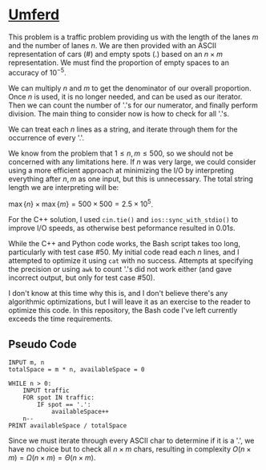 # [Umferd](https://open.kattis.com/problems/umferd)

This problem is a traffic problem providing us with the length of the lanes $m$ and the number of lanes $n$. We are then provided with an ASCII representation of cars (#) and empty spots (.) based on an $n \times m$ representation. We must find the proportion of empty spaces to an accuracy of $10^{-5}$.

We can multiply $n$ and $m$ to get the denominator of our overall proportion. Once $n$ is used, it is no longer needed, and can be used as our iterator. Then we can count the number of '.'s for our numerator, and finally perform division. The main thing to consider now is how to check for all '.'s.

We can treat each $n$ lines as a string, and iterate through them for the occurrence of every '.'.

We know from the problem that $1 \leq n, m \leq 500$, so we should not be concerned with any limitations here. If $n$ was very large, we could consider using a more efficient approach at minimizing the I/O by interpreting everything after $n, m$ as one input, but this is unnecessary. The total string length we are interpreting will be:

$\max \{ n \} \times \max \{ m \} = 500 \times 500 = 2.5 \times 10^5$.

For the C++ solution, I used `cin.tie()` and `ios::sync_with_stdio()` to improve I/O speeds, as otherwise best peformance resulted in $0.01s$.

While the C++ and Python code works, the Bash script takes too long, particularly with test case #50. My initial code read each $n$ lines, and I attempted to optimize it using `cat` with no success. Attempts at specifying the precision or using `awk` to count '.'s did not work either (and gave incorrect output, but only for test case #50). 

I don't know at this time why this is, and I don't believe there's any algorithmic optimizations, but I will leave it as an exercise to the reader to optimize this code. In this repository, the Bash code I've left currently exceeds the time requirements.

## Pseudo Code
```
INPUT m, n
totalSpace = m * n, availableSpace = 0

WHILE n > 0:
    INPUT traffic
    FOR spot IN traffic:
        IF spot == '.':
            availableSpace++
    n--
PRINT availableSpace / totalSpace
```
Since we must iterate through every ASCII char to determine if it is a '.', we have no choice but to check all $n \times m$ chars, resulting in complexity $O(n \times m) = \Omega(n \times m) = \Theta(n \times m)$.